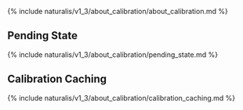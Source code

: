 {% include naturalis/v1_3/about_calibration/about_calibration.md %}

## Pending State

{% include naturalis/v1_3/about_calibration/pending_state.md %}

## Calibration Caching

{% include naturalis/v1_3/about_calibration/calibration_caching.md %}
